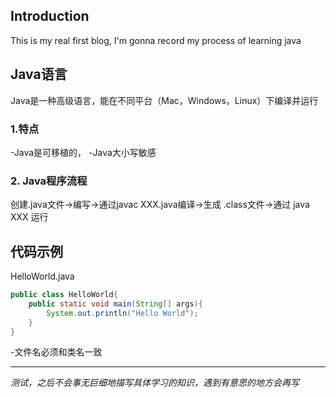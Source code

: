 ## Introduction

This is my real first blog, I'm gonna record my process of learning java

## Java语言
Java是一种高级语言，能在不同平台（Mac，Windows，Linux）下编译并运行

### 1.特点 

-Java是可移植的，
-Java大小写敏感

### 2. Java程序流程

创建.java文件->编写->通过javac XXX.java编译->生成 .class文件->通过 java XXX 运行


## 代码示例

HelloWorld.java
```java
public class HelloWorld{
    public static void main(String[] args){
        System.out.println("Hello World");
    }
}
```
-文件名必须和类名一致


---

*测试，之后不会事无巨细地描写具体学习的知识，遇到有意思的地方会再写*
